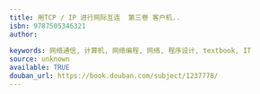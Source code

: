 ```yaml
---
title: 用TCP / IP 进行网际互连  第三卷 客户机..
isbn: 9787505346321
author: 
      
keywords: 网络通信, 计算机, 网络编程, 网络, 程序设计, textbook, IT
source: unknown
available: TRUE
douban_url: https://book.douban.com/subject/1237778/
---
```

